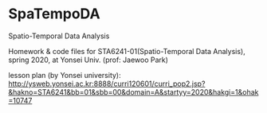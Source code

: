 # SpaTempoDA

Spatio-Temporal Data Analysis

Homework & code files for STA6241-01(Spatio-Temporal Data Analysis), spring 2020, at Yonsei Univ. (prof: Jaewoo Park)

lesson plan (by Yonsei university): http://ysweb.yonsei.ac.kr:8888/curri120601/curri_pop2.jsp?&hakno=STA6241&bb=01&sbb=00&domain=A&startyy=2020&hakgi=1&ohak=10747

